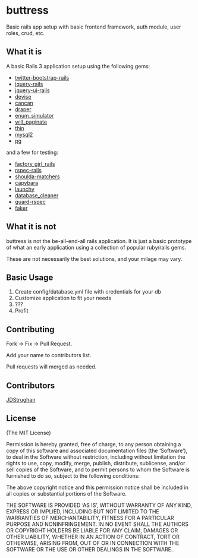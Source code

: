 # buttress

Basic rails app setup with basic frontend framework, auth module, user roles, crud, etc.

## What it is

A basic Rails 3 application setup using the following gems: 

 - [twitter-bootstrap-rails](https://github.com/seyhunak/twitter-bootstrap-rails) <a href="http://railscasts.com/episodes/328-twitter-bootstrap-basics"><img width="70" height="12" src="http://oi49.tinypic.com/s5wn05.jpg" border=0  style="margin: 2px 0 -2px 0"></img></a>
 - [jquery-rails](https://github.com/rails/jquery-rails) <a href="http://railscasts.com/episodes/136-jquery-ajax-revised"><img width="70" height="12" src="http://oi49.tinypic.com/s5wn05.jpg" border=0  style="margin: 2px 0 -2px 0" /></a>
 - [jquery-ui-rails](https://github.com/joliss/jquery-ui-rails)
 - [devise](https://github.com/plataformatec/devise) <a href="http://railscasts.com/episodes/209-devise-revised"><img width="70" height="12" src="http://oi49.tinypic.com/s5wn05.jpg" border=0  style="margin: 2px 0 -2px 0" /></a>
 - [cancan](https://github.com/ryanb/cancan) <a href="http://railscasts.com/episodes/210-customizing-devise"><img width="70" height="12" src="http://oi49.tinypic.com/s5wn05.jpg" border=0  style="margin: 2px 0 -2px 0" /></a>
 - [draper](https://github.com/drapergem/draper) <a href="http://railscasts.com/episodes/286-draper"><img width="70" height="12" src="http://oi49.tinypic.com/s5wn05.jpg" border=0  style="margin: 2px 0 -2px 0" /></a>
 - [enum_simulator](https://github.com/centresource/enum_simulator)
 - [will_paginate](https://github.com/mislav/will_paginate) <a href="http://railscasts.com/episodes/51-will-paginate-revised"><img width="70" height="12" src="http://oi49.tinypic.com/s5wn05.jpg" border=0  style="margin: 2px 0 -2px 0" /></a>
 - [thin](http://code.macournoyer.com/thin/)
 - [mysql2](https://github.com/brianmario/mysql2)
 - [pg](https://bitbucket.org/ged/ruby-pg/wiki/Home)

and a few for testing:

 - [factory\_girl\_rails](http://github.com/thoughtbot/factory_girl_rails) <a href="http://railscasts.com/episodes/158-factories-not-fixtures-revised"><img width="70" height="12" src="http://oi49.tinypic.com/s5wn05.jpg" border=0  style="margin: 2px 0 -2px 0" /></a>
 - [rspec-rails](https://github.com/rspec/rspec-rails) <a href="http://railscasts.com/episodes/257-request-specs-and-capybara"><img width="70" height="12" src="http://oi49.tinypic.com/s5wn05.jpg" border=0  style="margin: 2px 0 -2px 0" /></a>
 - [shoulda-matchers](https://github.com/thoughtbot/shoulda-matchers) 
 - [capybara](https://github.com/jnicklas/capybara) <a href="http://railscasts.com/episodes/257-request-specs-and-capybara"><img width="70" height="12" src="http://oi49.tinypic.com/s5wn05.jpg" border=0  style="margin: 2px 0 -2px 0" /></a>
 - [launchy](https://github.com/copiousfreetime/launchy) <a href="http://railscasts.com/episodes/257-request-specs-and-capybara"><img width="70" height="12" src="http://oi49.tinypic.com/s5wn05.jpg" border=0  style="margin: 2px 0 -2px 0" /></a>
 - [database_cleaner](https://github.com/bmabey/database_cleaner) <a href="http://railscasts.com/episodes/257-request-specs-and-capybara"><img width="70" height="12" src="http://oi49.tinypic.com/s5wn05.jpg" border=0  style="margin: 2px 0 -2px 0" /></a>
 - [guard-rspec](https://github.com/guard/guard-rspec) <a href="http://railscasts.com/episodes/275-how-i-test"><img width="70" height="12" src="http://oi49.tinypic.com/s5wn05.jpg" border=0  style="margin: 2px 0 -2px 0" /></a>
 - [faker](http://faker.rubyforge.org/) <a href="http://railscasts.com/episodes/126-populating-a-database"><img width="70" height="12" src="http://oi49.tinypic.com/s5wn05.jpg" border=0  style="margin: 2px 0 -2px 0" /></a>

## What it is not

buttress is not the be-all-end-all rails application.  It is just a basic prototype of what an early application using a collection of popular ruby/rails gems.  

These are not necessarily the best solutions, and your milage may vary.

## Basic Usage

1. Create config/database.yml file with credentials for your db
2. Customize application to fit your needs
3. ???
4. Profit

## Contributing
Fork -> Fix -> Pull Request.  

Add your name to contributors list.  

Pull requests will merged as needed.

## Contributors
[JDStrughan](http://github.com/JDStraughan)

## License
(The MIT License)

Permission is hereby granted, free of charge, to any person obtaining a copy of this software and associated documentation files (the ‘Software’), to deal in the Software without restriction, including without limitation the rights to use, copy, modify, merge, publish, distribute, sublicense, and/or sell copies of the Software, and to permit persons to whom the Software is furnished to do so, subject to the following conditions:

The above copyright notice and this permission notice shall be included in all copies or substantial portions of the Software.

THE SOFTWARE IS PROVIDED ‘AS IS’, WITHOUT WARRANTY OF ANY KIND, EXPRESS OR IMPLIED, INCLUDING BUT NOT LIMITED TO THE WARRANTIES OF MERCHANTABILITY, FITNESS FOR A PARTICULAR PURPOSE AND NONINFRINGEMENT. IN NO EVENT SHALL THE AUTHORS OR COPYRIGHT HOLDERS BE LIABLE FOR ANY CLAIM, DAMAGES OR OTHER LIABILITY, WHETHER IN AN ACTION OF CONTRACT, TORT OR OTHERWISE, ARISING FROM, OUT OF OR IN CONNECTION WITH THE SOFTWARE OR THE USE OR OTHER DEALINGS IN THE SOFTWARE.